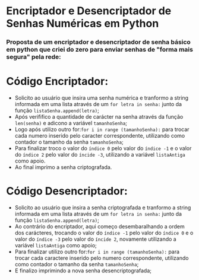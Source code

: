 # Encriptador e Desencriptador de Senhas Numéricas em Python

### Proposta de um encriptador e desencriptador de senha básico em python que criei do zero para enviar senhas de "forma mais segura" pela rede:

# Código Encriptador:
- Solicito ao usuário que insira uma senha numérica e tranformo a string informada em uma lista através de um ```for letra in senha:``` junto da função ```listaSenha.append(letra)```;
- Após verififico a quantidade de carácter na senha através da função ```len(senha)``` e adicono a variável ```tamanhoSenha```;
- Logo após utilizo outro for:```for i in range (tamanhoSenha):``` para trocar cada numero inserido pelo caracter correspondente, utilizando como contador o tamanho da senha ```tamanhoSenha```;
- Para finalizar troco o valor do ```índice 0``` pelo valor do ```índice -1``` e o valor do ```índice 2``` pelo valor do ```íncide -3```, utilizando a variável ```listaAntiga``` como apoio.
- Ao final imprimo a senha criptografada.

# Código Desencriptador:
- Solicito ao usuário que insira a senha criptografada e tranformo a string informada em uma lista através de um ```for letra in senha:``` junto da função ```listaSenha.append(letra)```;
- Ao contrário do encriptador, aqui começo desembaralhando a ordem dos carácteres, trocando o valor do ```índice -1``` pelo valor do ```índice 0``` e o valor do ```índice -3``` pelo valor do ```íncide 2```, novamente utilizando a variável ```listaAntiga``` como apoio;
- Para finalizar utilizo outro for:```for i in range (tamanhoSenha):``` para trocar cada caractere inserido pelo numero correspondente, utilizando como contador o tamanho da senha ```tamanhoSenha```;
- E finalizo imprimindo a nova senha desencriptografada;
